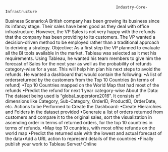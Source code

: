                                                      Industry-Core-Infrastructure
Business Scenario:A British company has been growing its business since its infancy stage. Their sales have been good as they deal with office infrastructure. However, the VP Sales is not very happy with the refunds that the company has been providing to its customers. The VP wanted a decision-driven method to be employed rather than a traditional approach to deriving a strategy.
Objective: As  a  first  step  the  VP  planned  to  evaluate  all  the  BI  tools  available  in  the market. Tableau was selected as it met his requirements. Using Tableau, he wanted his team members to give him the forecast of Sales for the next year as well as the probability of  refunds  category-wise  for  a  year.  This  will  help  him  plan  his  next  steps  to  avoid  the refunds.
He wanted a dashboard that would contain the following:
 •A list of ordersreturned by the customers from the Top 10 Countries (in terms of refund)
 •Top 10 Countries mapped on the World Map that had most of the refunds
 •Predict the refund for next 1 year category-wise
About  the  Data: The dataset being used is “global_superstore2016”. It consists of dimensions like Category, Sub-Category, OrderID, ProductID, OrderDate, etc.
Actions to be Performed to Create the Dashboard:
 •Create Hierarchies and Folders in the dataset provided
 •Generate a list of orders returned from customers and compare it to the original sales, sort the visualization in ascending order in terms of returned orders, for the top 10 countries in terms of refunds.
 •Map top 10 countries, with most ofthe refunds on the world map
 •Predict the returned sale with the lowest and actual forecast of the data•Add a URL action to represent details of the countries 
 •Finally publish your work to Tableau Server/ Online

